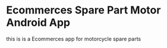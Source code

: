 # Ecommerces Spare Part Motor Android App

this is is a Ecommerces app for motorcycle spare parts




